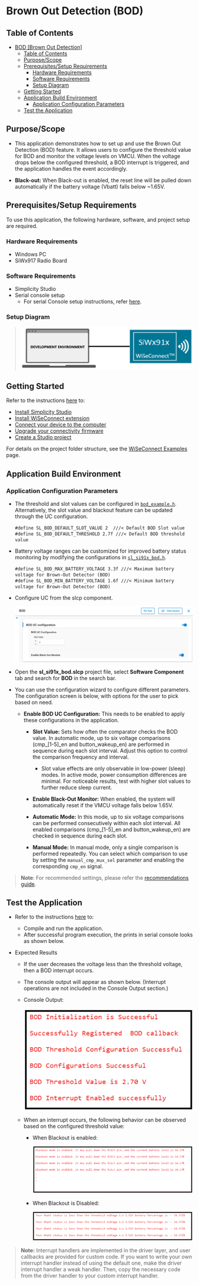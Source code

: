 # Brown Out Detection (BOD)

## Table of Contents

- [BOD \[Brown Out Detection\]](#bod-brown-out-detection)
  - [Table of Contents](#table-of-contents)
  - [Purpose/Scope](#purposescope)
  - [Prerequisites/Setup Requirements](#prerequisitessetup-requirements)
    - [Hardware Requirements](#hardware-requirements)
    - [Software Requirements](#software-requirements)
    - [Setup Diagram](#setup-diagram)
  - [Getting Started](#getting-started)
  - [Application Build Environment](#application-build-environment)
    - [Application Configuration Parameters](#application-configuration-parameters)
  - [Test the Application](#test-the-application)

## Purpose/Scope

- This application demonstrates how to set up and use the Brown Out Detection (BOD) feature. It allows users to configure the threshold value for BOD and monitor the voltage levels on VMCU. When the voltage drops below the configured threshold, a BOD interrupt is triggered, and the application handles the event accordingly.

- **Black-out:** When Black-out is enabled, the reset line will be pulled down automatically if the battery voltage (Vbatt) falls below ~1.65V.

## Prerequisites/Setup Requirements

To use this application, the following hardware, software, and project setup are required.

### Hardware Requirements

- Windows PC
- SiWx917 Radio Board

### Software Requirements

- Simplicity Studio
- Serial console setup
  - For serial Console setup instructions, refer [here](https://docs.silabs.com/wiseconnect/latest/wiseconnect-developers-guide-developing-for-silabs-hosts/#console-input-and-output).

### Setup Diagram

> ![Figure: setupdiagram](resources/readme/setupdiagram.png)

## Getting Started

Refer to the instructions [here](https://docs.silabs.com/wiseconnect/latest/wiseconnect-getting-started/) to:

- [Install Simplicity Studio](https://docs.silabs.com/wiseconnect/latest/wiseconnect-developers-guide-developing-for-silabs-hosts/#install-simplicity-studio)
- [Install WiSeConnect extension](https://docs.silabs.com/wiseconnect/latest/wiseconnect-developers-guide-developing-for-silabs-hosts/#install-the-wi-se-connect-extension)
- [Connect your device to the computer](https://docs.silabs.com/wiseconnect/latest/wiseconnect-developers-guide-developing-for-silabs-hosts/#connect-si-wx91x-to-computer)
- [Upgrade your connectivity firmware](https://docs.silabs.com/wiseconnect/latest/wiseconnect-developers-guide-developing-for-silabs-hosts/#update-si-wx91x-connectivity-firmware)
- [Create a Studio project](https://docs.silabs.com/wiseconnect/latest/wiseconnect-developers-guide-developing-for-silabs-hosts/#create-a-project)

For details on the project folder structure, see the [WiSeConnect Examples](https://docs.silabs.com/wiseconnect/latest/wiseconnect-examples/#example-folder-structure) page.

## Application Build Environment

### Application Configuration Parameters
  - The threshold and slot values can be configured in [`bod_example.h`](https://github.com/SiliconLabs/wiseconnect/blob/master/examples/si91x_soc/peripheral/sl_si91x_bod/bod_example.h). Alternatively, the slot value and blackout feature can be updated through the UC configuration.
    ```
    #define SL_BOD_DEFAULT_SLOT_VALUE 2  ///< Default BOD Slot value
    #define SL_BOD_DEFAULT_THRESHOLD 2.7f ///< Default BOD threshold value
    ```
  - Battery voltage ranges can be customized for improved battery status monitoring by modifying the configurations in [`sl_si91x_bod.h`](https://github.com/SiliconLabs/wiseconnect/blob/master/components/device/silabs/si91x/mcu/drivers/unified_api/inc/sl_si91x_bod.h`).

    ```
    #define SL_BOD_MAX_BATTERY_VOLTAGE 3.3f ///< Maximum battery voltage for Brown-Out Detector (BOD)
    #define SL_BOD_MIN_BATTERY_VOLTAGE 1.6f ///< Minimum battery voltage for Brown-Out Detector (BOD)
    ```

- Configure UC from the slcp component.

  ![Figure: bod_uc_screen](resources/uc_screen/bod_uc_screen.png)

- Open  the **sl_si91x_bod.slcp** project file, select **Software Component** tab and search for **BOD** in the search bar.
- You can use the configuration wizard to configure different parameters. The configuration screen is below, with options for the user to pick based on need.

  - **Enable BOD UC Configuration:** This needs to be enabled to apply these configurations in the application.
    - **Slot Value:** Sets how often the comparator checks the BOD value. In automatic mode, up to six voltage comparisons (cmp_[1-5]_en and button_wakeup_en) are performed in sequence during each slot interval. Adjust this option to control the comparison frequency and interval.
      - Slot value effects are only observable in low-power (sleep) modes. In active mode, power consumption differences are minimal. For noticeable results, test with higher slot values to further reduce sleep current.

    - **Enable Black-Out Monitor:** When enabled, the system will automatically reset if the VMCU voltage falls below 1.65V.

    - **Automatic Mode:** In this mode, up to six voltage comparisons can be performed consecutively within each slot interval. All enabled comparisons (cmp_[1-5]_en and button_wakeup_en) are checked in sequence during each slot.

    - **Manual Mode:** In manual mode, only a single comparison is performed repeatedly. You can select which comparison to use by setting the `manual_cmp_mux_sel` parameter and enabling the corresponding `cmp_en` signal.

> **Note**: For recommended settings, please refer the [recommendations guide](https://docs.silabs.com/wiseconnect/latest/wiseconnect-developers-guide-prog-recommended-settings/).

## Test the Application
- Refer to the instructions [here](https://docs.silabs.com/wiseconnect/latest/wiseconnect-getting-started/) to:

  - Compile and run the application.
  - After successful program execution, the prints in serial console looks as shown below.

- Expected Results
   - If the user decreases the voltage less than the threshold voltage, then a BOD interrupt occurs.
  - The console output will appear as shown below. (Interrupt operations are not included in the Console Output section.)

  - Console Output:

    ![Figure: bod_result_console](resources/readme/bod_result_console.png)

  - When an interrupt occurs, the following behavior can be observed based on the configured threshold value:

    - When Blackout is enabled:

      ![Figure: bod_interrupt_result_console](resources/readme/bod_interrupt_result_console.png)
    
    - When Blackout is Disabled:

      ![Figure: bod_interrupt_result_console_DisableBlkot](resources/readme/bod_interrupt_result_console_DisableBlkot.png)

> **Note:** Interrupt handlers are implemented in the driver layer, and user callbacks are provided for custom code. If you want to write your own interrupt handler instead of using the default one, make the driver interrupt handler a weak handler. Then, copy the necessary code from the driver handler to your custom interrupt handler.
